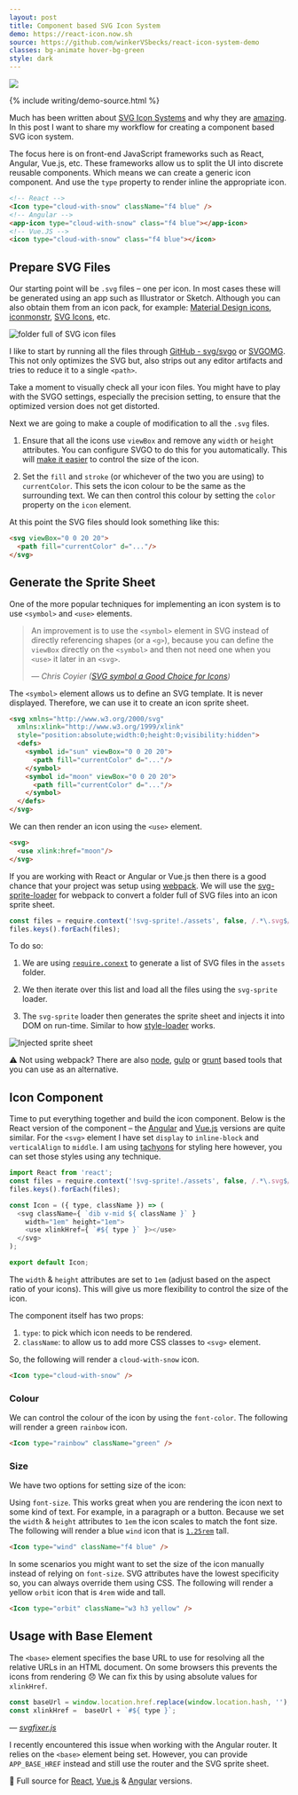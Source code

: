 ```yaml
---
layout: post
title: Component based SVG Icon System
demo: https://react-icon.now.sh
source: https://github.com/winkerVSbecks/react-icon-system-demo
classes: bg-animate hover-bg-green
style: dark
---
```


![](/img/icons.png)

{% include writing/demo-source.html %}

Much has been written about [SVG Icon Systems](https://css-tricks.com/svg-sprites-use-better-icon-fonts/) and why they are [amazing](http://jonibologna.com/svg-sprites-and-icon-systems-are-super/). In this post I want to share my workflow for creating a component based SVG icon system.

The focus here is on front-end JavaScript frameworks such as React, Angular, Vue.js, etc. These frameworks allow us to split the UI into discrete reusable components. Which means we can create a generic icon component. And use the `type` property to render inline the appropriate icon.

```html
<!-- React -->
<Icon type="cloud-with-snow" className="f4 blue" />
<!-- Angular -->
<app-icon type="cloud-with-snow" class="f4 blue"></app-icon>
<!-- Vue.JS -->
<icon type="cloud-with-snow" class="f4 blue"></icon>
```


## Prepare SVG Files
Our starting point will be `.svg` files  – one per icon.  In most cases these will be generated using an app such as Illustrator or Sketch. Although you can also obtain them from an icon pack, for example: [Material Design icons](https://github.com/google/material-design-icons), [iconmonstr](http://iconmonstr.com/), [SVG Icons](http://svgicons.sparkk.fr/), etc.

![folder full of SVG icon files](/img/folder-of-icons.png)

I like to start by running all the files through [GitHub - svg/svgo](https://github.com/svg/svgo) or [SVGOMG](https://jakearchibald.github.io/svgomg/). This not only optimizes the SVG but, also strips out any editor artifacts and tries to reduce it to a single `<path>`.

Take a moment to visually check all your icon files. You might have to play with the SVGO settings, especially the precision setting, to ensure that the optimized version does not get distorted.

Next we are going to make a couple of modification to all the `.svg` files.

1. Ensure that all the icons use `viewBox` and remove any `width` or `height` attributes. You can configure SVGO to do this for you automatically. This will [make it easier](https://youtu.be/af4ZQJ14yu8?t=309) to control the size of the icon.

2. Set the `fill` and `stroke` (or whichever of the two you are using) to  `currentColor`. This sets the icon colour to be the same as the surrounding text. We can then control this colour by setting the `color` property on the `icon` element.

At this point the SVG files should look something like this:

```html
<svg viewBox="0 0 20 20">
  <path fill="currentColor" d="..."/>
</svg>
```


## Generate the Sprite Sheet
One of the more popular techniques for implementing an icon system is to use `<symbol>` and `<use>` elements.

<blockquote class="mv5">
  <p>An improvement is to use the <code>&lt;symbol&gt;</code> element in SVG instead of directly referencing shapes (or a <code>&lt;g&gt;</code>), because you can define the <code>viewBox</code> directly on the <code>&lt;symbol&gt;</code> and then not need one when you <code>&lt;use&gt;</code> it later in an <code>&lt;svg&gt;</code>.</p>

  <cite>
    &mdash; Chris Coyier (<a href="https://css-tricks.com/svg-symbol-good-choice-icons/">SVG symbol a Good Choice for Icons</a>)
	</cite>
</blockquote>

The `<symbol>` element allows us to define an SVG template. It is never displayed. Therefore, we can use it to create an icon sprite sheet.

```html
<svg xmlns="http://www.w3.org/2000/svg"
  xmlns:xlink="http://www.w3.org/1999/xlink"
  style="position:absolute;width:0;height:0;visibility:hidden">
  <defs>
    <symbol id="sun" viewBox="0 0 20 20">
      <path fill="currentColor" d="..."/>
    </symbol>
    <symbol id="moon" viewBox="0 0 20 20">
      <path fill="currentColor" d="..."/>
    </symbol>
  </defs>
</svg>
```

We can then render an icon using the `<use>` element.

```html
<svg>
  <use xlink:href="moon"/>
</svg>
```


If you are working with React or Angular or Vue.js then there is a good chance that your project was setup using [webpack](https://webpack.js.org/). We will use the [svg-sprite-loader](https://www.npmjs.com/package/svg-sprite-loader) for webpack to convert a folder full of SVG files into an icon sprite sheet.

```js
const files = require.context('!svg-sprite!./assets', false, /.*\.svg$/);
files.keys().forEach(files);
```

To do so:

1. We are using [`require.conext`](https://webpack.js.org/guides/dependency-management/#require-context) to generate a list of SVG files in the `assets` folder.

2. We then iterate over this list and load all the files using the `svg-sprite` loader.

3. The `svg-sprite` loader then generates the sprite sheet and injects it into DOM on run-time. Similar to how [style-loader](https://github.com/webpack/style-loader) works.

![Injected sprite sheet](/img/injected-sprite-sheet.jpg)

⚠️ Not using webpack? There are also [node](https://github.com/jkphl/svg-sprite), [gulp](https://github.com/jkphl/gulp-svg-sprite) or  [grunt](https://github.com/jkphl/grunt-svg-sprite) based tools that you can use as an alternative.


## Icon Component

Time to put everything together and build the icon component. Below is the React version of the component – the [Angular](https://github.com/winkerVSbecks/ng2-icon-system-demo/blob/master/src/app/icon/icon.component.ts) and [Vue.js](https://github.com/winkerVSbecks/vue-icon-system-demo/blob/master/src/components/Icon.vue) versions are quite similar. For the `<svg>` element I have set `display` to `inline-block` and `verticalAlign` to `middle`. I am using [tachyons](http://tachyons.io/) for styling here however, you can set those styles using any technique.

```js
import React from 'react';
const files = require.context('!svg-sprite!./assets', false, /.*\.svg$/);
files.keys().forEach(files);

const Icon = ({ type, className }) => (
  <svg className={ `dib v-mid ${ className }` }
    width="1em" height="1em">
    <use xlinkHref={ `#${ type }` }></use>
  </svg>
);

export default Icon;
```

The `width` & `height` attributes are set to `1em` (adjust based on the aspect ratio of your icons). This will give us more flexibility to control the size of the icon.

The component itself has two props:
1. `type`: to pick which icon needs to be rendered.
2. `className`: to allow us to add more CSS classes to `<svg>` element.

So, the following will render a `cloud-with-snow` icon.

```html
<Icon type="cloud-with-snow" />
```

### Colour

We can control the colour of the icon by using the `font-color`. The following will render a green `rainbow` icon.

```html
<Icon type="rainbow" className="green" />
```

### Size

We have two options for setting size of the icon:

Using `font-size`. This works great when you are rendering the icon next to some kind of text. For example, in a paragraph or a button. Because we set the `width` & `height` attributes to `1em` the icon scales to match the font size. The following will render a blue `wind` icon that is [`1.25rem`](http://tachyons.io/docs/typography/scale) tall.

```html
<Icon type="wind" className="f4 blue" />
```

In some scenarios you might want to set the size of the icon manually instead of relying on `font-size`. SVG attributes have the lowest specificity so, you can always override them using CSS. The following will render a yellow `orbit` icon that is `4rem` wide and tall.

```html
<Icon type="orbit" className="w3 h3 yellow" />
```

## Usage with Base Element

The `<base>` element specifies the base URL to use for resolving all the relative URLs in an HTML document. On some browsers this prevents the icons from rendering 😞 We can fix this by using absolute values for `xlinkHref`.

```js
const baseUrl = window.location.href.replace(window.location.hash, '');
const xlinkHref =  baseUrl + `#${ type }`;
```

<cite>&mdash; [svgfixer.js](https://gist.github.com/leonderijke/c5cf7c5b2e424c0061d2)</cite>

I recently encountered this issue when working with the Angular router. It relies on the `<base>` element being set. However, you can provide `APP_BASE_HREF` instead and still use the router and the SVG sprite sheet.

🍞 Full source for [React](https://github.com/winkerVSbecks/react-icon-system-demo), [Vue.js](https://github.com/winkerVSbecks/vue-icon-system-demo) &  [Angular](https://github.com/winkerVSbecks/ng2-icon-system-demo) versions.
